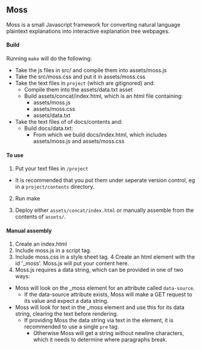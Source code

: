 ## Moss ##
Moss is a small Javascript framework for converting natural language plaintext explanations into interactive explanation tree webpages.

#### Build ####

Running `make` will do the following:
- Take the js files in src/ and compile them into assets/moss.js
- Take the src/moss.css and put it in assets/moss.css
- Take the text files in `project` (which are gitignored) and:
  - Compile them into the assets/data.txt asset
  - Build assets/concat/index.html, which is an html file containing:
    - assets/moss.js
    - assets/moss.css
    - assets/data.txt
- Take the text files of of docs/contents and:
  - Build docs/data.txt:
    - From which we build docs/index.html, which includes assets/moss.js and assets/moss.css

#### To use ####

1. Put your text files in `/project`
  - It is recommended that you put them under seperate version control, eg in a `project/contents` directory.

2. Run make

3. Deploy either `assets/concat/index.html` or manually assemble from the contents of `assets/`.

#### Manual assembly ####

1. Create an index.html
2. Include moss.js in a script tag.
3. Include moss.css in a style sheet tag.
4 Create an html element with the id '\_moss'. Moss.js will put your content here.
5. Moss.js requires a data string, which can be provided in one of two ways:
  - Moss will look on the \_moss element for an attribute called `data-source`.
    - If the data-source attribute exists, Moss will make a GET request to its value and expect a data string.
  - Moss will look for text in the \_moss element and use this for its data string, clearing the text before rendering.
    - If providing Moss the data string via text in the element, it is recommended to use a single `pre` tag.
      - Otherwise Moss will get a string without newline characters, which it needs to determine where paragraphs break.
